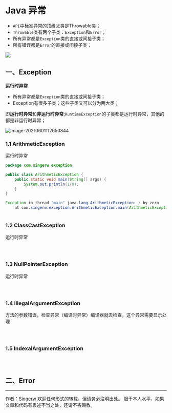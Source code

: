 # Java 异常

* `API`中标准异常的顶级父类是Throwable类；
* `Throwable`类有两个子类：`Exception`和`Error`；
* 所有异常都是`Exception`类的直接或间接子类；
* 所有错误都是`Error`的直接或间接子类；

![](https://singerwimg-1300001977.cos.ap-beijing.myqcloud.com/2021/06/01/edae35b021d60.png)



## 一、Exception

**运行时异常**

* 所有异常都是`Exception`类的直接或间接子类；
* Exception有很多子类；这些子类又可以分为两大类；

即**运行时异常**和**非运行时异常**;`RuntimeException`的子类都是运行时异常，其他的都是非运行时异常；

![image-20210601112650844](C:\Users\Zhang_Singer\AppData\Roaming\Typora\typora-user-images\image-20210601112650844.png)

### 1.1 ArithmeticException 

运行时异常

```java
package com.singerw.exception;

public class ArithmeticException {
    public static void main(String[] args) {
        System.out.println(1/0);
    }
}
```

```java
Exception in thread "main" java.lang.ArithmeticException: / by zero
	at com.singerw.exception.ArithmeticException.main(ArithmeticException.java:5)
```

```java
```



### 1.2 ClassCastException

运行时异常

```java
```

```java
```

```java
```





### 1.3 NullPointerException

运行时异常

```java
```

```java
```

```java
```







### 1.4 IllegalArgumentException

方法的参数错误，检查异常（编译时异常）编译器就去检查，这个异常需要显示处理

```java
```

```java
```

```java
```







### 1.5 IndexalArgumentException

```java
```

```java
```

```java
```





## 二、Error

****





作者：[Singerw](https://singerw.com)
欢迎任何形式的转载，但请务必注明出处。
限于本人水平，如果文章和代码有表述不当之处，还请不吝赐教。

